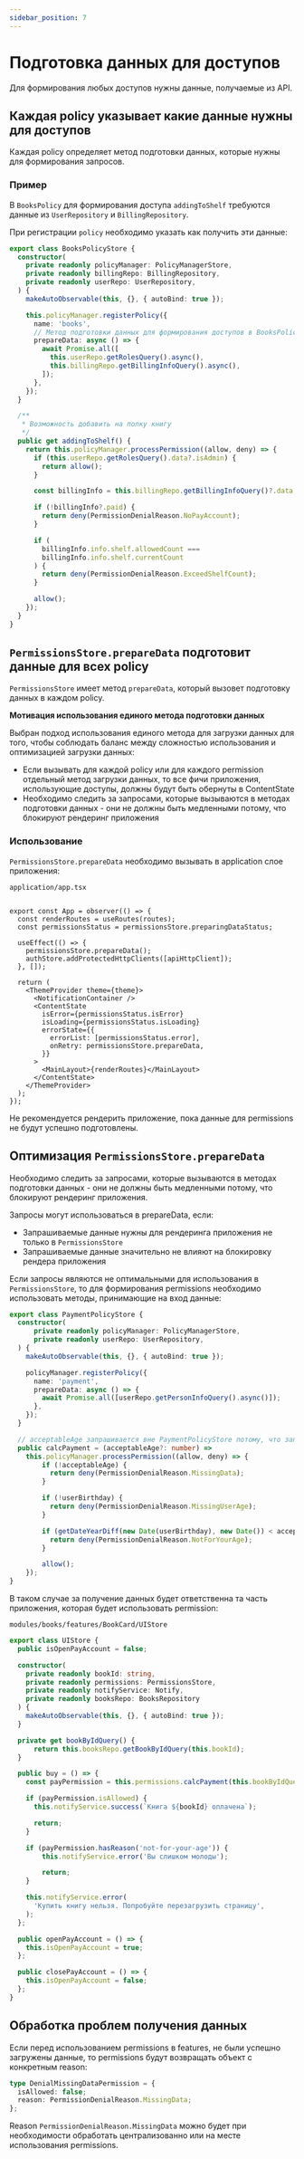 ```yaml
---
sidebar_position: 7
---
```


# Подготовка данных для доступов

Для формирования любых доступов нужны данные, получаемые из API.

## Каждая policy указывает какие данные нужны для доступов

Каждая policy определяет метод подготовки данных, которые нужны для формирования запросов.

### Пример

В `BooksPolicy` для формирования доступа `addingToShelf` требуются данные из `UserRepository` и `BillingRepository`.

При регистрации `policy` необходимо указать как получить эти данные:
```ts
export class BooksPolicyStore {
  constructor(
    private readonly policyManager: PolicyManagerStore,
    private readonly billingRepo: BillingRepository,
    private readonly userRepo: UserRepository,
  ) {
    makeAutoObservable(this, {}, { autoBind: true });

    this.policyManager.registerPolicy({
      name: 'books',
      // Метод подготовки данных для формирования доступов в BooksPolicyStore
      prepareData: async () => {
        await Promise.all([
          this.userRepo.getRolesQuery().async(),
          this.billingRepo.getBillingInfoQuery().async(),
        ]);
      },
    });
  }

  /**
   * Возможность добавить на полку книгу
   */
  public get addingToShelf() {
    return this.policyManager.processPermission((allow, deny) => {
      if (this.userRepo.getRolesQuery().data?.isAdmin) {
        return allow();
      }

      const billingInfo = this.billingRepo.getBillingInfoQuery()?.data;

      if (!billingInfo?.paid) {
        return deny(PermissionDenialReason.NoPayAccount);
      }

      if (
        billingInfo.info.shelf.allowedCount ===
        billingInfo.info.shelf.currentCount
      ) {
        return deny(PermissionDenialReason.ExceedShelfCount);
      }

      allow();
    });
  }
}
```

## `PermissionsStore.prepareData` подготовит данные для всех policy

`PermissionsStore` имеет метод `prepareData`, который вызовет подготовку данных в каждом policy.

**Мотивация использования единого метода подготовки данных**

Выбран подход использования единого метода для загрузки данных для того, чтобы соблюдать баланс между сложностью использования и оптимизацией загрузки данных:
- Если вызывать для каждой policy или для каждого permission отдельный метод загрузки данных, то все фичи приложения, использующие доступы,
должны будут быть обернуты в ContentState
- Необходимо следить за запросами, которые вызываются в методах подготовки данных - они не должны быть медленными потому, что блокируют рендеринг приложения

### Использование

`PermissionsStore.prepareData` необходимо вызывать в application слое приложения:

```application/app.tsx```
```tsx

export const App = observer(() => {
  const renderRoutes = useRoutes(routes);
  const permissionsStatus = permissionsStore.preparingDataStatus;

  useEffect(() => {
    permissionsStore.prepareData();
    authStore.addProtectedHttpClients([apiHttpClient]);
  }, []);

  return (
    <ThemeProvider theme={theme}>
      <NotificationContainer />
      <ContentState
        isError={permissionsStatus.isError}
        isLoading={permissionsStatus.isLoading}
        errorState={{
          errorList: [permissionsStatus.error],
          onRetry: permissionsStore.prepareData,
        }}
      >
        <MainLayout>{renderRoutes}</MainLayout>
      </ContentState>
    </ThemeProvider>
  );
});
```

Не рекомендуется рендерить приложение, пока данные для permissions не будут успешно подготовлены.

## Оптимизация `PermissionsStore.prepareData`

Необходимо следить за запросами, которые вызываются в методах подготовки данных - они не должны быть медленными потому, что блокируют рендеринг приложения.

Запросы могут использоваться в prepareData, если:
- Запрашиваемые данные нужны для рендеринга приложения не только в `PermissionsStore`
- Запрашиваемые данные значительно не влияют на блокировку рендера приложения

Если запросы являются не оптимальными для использования в `PermissionsStore`, то для формирования permissions необходимо использовать методы, принимающие на вход данные:
```ts
export class PaymentPolicyStore {
  constructor(
      private readonly policyManager: PolicyManagerStore,
      private readonly userRepo: UserRepository,
  ) {
    makeAutoObservable(this, {}, { autoBind: true });

    policyManager.registerPolicy({
      name: 'payment',
      prepareData: async () => {
        await Promise.all([userRepo.getPersonInfoQuery().async()]);
      },
    });
  }

  // acceptableAge запрашивается вне PaymentPolicyStore потому, что запрашивать данные по конкретному товару при инициализации приложения не оптимально
  public calcPayment = (acceptableAge?: number) =>
    this.policyManager.processPermission((allow, deny) => {
        if (!acceptableAge) {
          return deny(PermissionDenialReason.MissingData);
        }

        if (!userBirthday) {
          return deny(PermissionDenialReason.MissingUserAge);
        }

        if (getDateYearDiff(new Date(userBirthday), new Date()) < acceptableAge) {
          return deny(PermissionDenialReason.NotForYourAge);
        }

        allow();
    });
}
```

В таком случае за получение данных будет ответственна та часть приложения, которая будет использовать permission:

```modules/books/features/BookCard/UIStore```
```ts
export class UIStore {
  public isOpenPayAccount = false;

  constructor(
    private readonly bookId: string,
    private readonly permissions: PermissionsStore,
    private readonly notifyService: Notify,
    private readonly booksRepo: BooksRepository
  ) {
    makeAutoObservable(this, {}, { autoBind: true });
  }

  private get bookByIdQuery() {
      return this.booksRepo.getBookByIdQuery(this.bookId);
  }

  public buy = () => {
    const payPermission = this.permissions.calcPayment(this.bookByIdQuery.acceptableAge);

    if (payPermission.isAllowed) {
      this.notifyService.success(`Книга ${bookId} оплачена`);

      return;
    }

    if (payPermission.hasReason('not-for-your-age')) {
        this.notifyService.error('Вы слишком молоды');

        return;
    }

    this.notifyService.error(
      'Купить книгу нельзя. Попробуйте перезагрузить страницу',
    );
  };

  public openPayAccount = () => {
    this.isOpenPayAccount = true;
  };

  public closePayAccount = () => {
    this.isOpenPayAccount = false;
  };
}
```

## Обработка проблем получения данных

Если перед использованием permissions в features, не были успешно загружены данные, то permissions будут возвращать объект с конкретным reason:
```ts
type DenialMissingDataPermission = {
  isAllowed: false;
  reason: PermissionDenialReason.MissingData;
};
```

Reason `PermissionDenialReason.MissingData` можно будет при необходимости обработать централизованно или на месте использования permissions.

